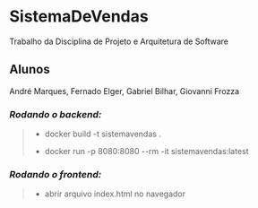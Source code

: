# SistemaDeVendas
Trabalho da Disciplina de Projeto e Arquitetura de Software

## Alunos
André Marques, Fernado Elger, Gabriel Bilhar, Giovanni Frozza

### *Rodando o backend:*
>
> - docker build -t sistemavendas .
>
> - docker run -p 8080:8080 --rm -it sistemavendas:latest

### *Rodando o frontend:*
>
> - abrir arquivo index.html no navegador
